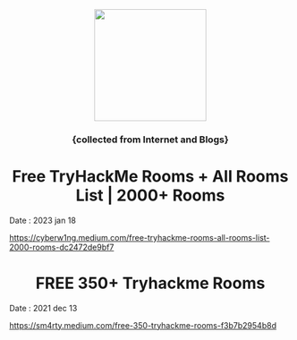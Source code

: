 <div align="center">
<img src="https://assets.tryhackme.com/img/logo/tryhackme_logo_full.svg" height=200>
</div>

<div align=center> 

### {collected from Internet and Blogs}

</div>

<div align=center>

# Free TryHackMe Rooms + All Rooms List | 2000+ Rooms

</div>

Date : 2023 jan 18

https://cyberw1ng.medium.com/free-tryhackme-rooms-all-rooms-list-2000-rooms-dc2472de9bf7

<div align=center>

# FREE 350+ Tryhackme Rooms 

</div>
Date : 2021 dec 13

https://sm4rty.medium.com/free-350-tryhackme-rooms-f3b7b2954b8d

